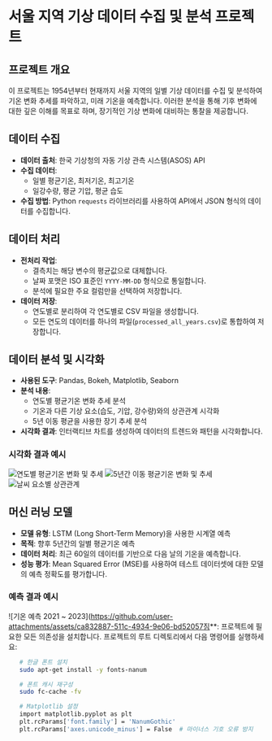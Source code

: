 # 서울 지역 기상 데이터 수집 및 분석 프로젝트

## 프로젝트 개요
이 프로젝트는 1954년부터 현재까지 서울 지역의 일별 기상 데이터를 수집 및 분석하여 기온 변화 추세를 파악하고, 미래 기온을 예측합니다. 이러한 분석을 통해 기후 변화에 대한 깊은 이해를 목표로 하며, 장기적인 기상 변화에 대비하는 통찰을 제공합니다.

## 데이터 수집
- **데이터 출처**: 한국 기상청의 자동 기상 관측 시스템(ASOS) API
- **수집 데이터**:
  - 일별 평균기온, 최저기온, 최고기온
  - 일강수량, 평균 기압, 평균 습도
- **수집 방법**: Python `requests` 라이브러리를 사용하여 API에서 JSON 형식의 데이터를 수집합니다.

## 데이터 처리
- **전처리 작업**:
  - 결측치는 해당 변수의 평균값으로 대체합니다.
  - 날짜 포맷은 ISO 표준인 `YYYY-MM-DD` 형식으로 통일합니다.
  - 분석에 필요한 주요 컬럼만을 선택하여 저장합니다.
- **데이터 저장**:
  - 연도별로 분리하여 각 연도별로 CSV 파일을 생성합니다.
  - 모든 연도의 데이터를 하나의 파일(`processed_all_years.csv`)로 통합하여 저장합니다.

## 데이터 분석 및 시각화
- **사용된 도구**: Pandas, Bokeh, Matplotlib, Seaborn
- **분석 내용**:
  - 연도별 평균기온 변화 추세 분석
  - 기온과 다른 기상 요소(습도, 기압, 강수량)와의 상관관계 시각화
  - 5년 이동 평균을 사용한 장기 추세 분석
- **시각화 결과**: 인터랙티브 차트를 생성하여 데이터의 트렌드와 패턴을 시각화합니다.

### 시각화 결과 예시
![연도별 평균기온 변화 및 추세](https://github.com/user-attachments/assets/8f2a4529-9068-4857-a637-c6d095fa2ef3)
![5년간 이동 평균기온 변화 및 추세](https://github.com/user-attachments/assets/555a7bf3-b4ba-4114-8467-e3227ce61c69)
![날씨 요소별 상관관계](https://github.com/user-attachments/assets/6764a80b-1ffc-42e7-b5e5-8641c76432a0)

## 머신 러닝 모델
- **모델 유형**: LSTM (Long Short-Term Memory)을 사용한 시계열 예측
- **목적**: 향후 5년간의 일별 평균기온 예측
- **데이터 처리**: 최근 60일의 데이터를 기반으로 다음 날의 기온을 예측합니다.
- **성능 평가**: Mean Squared Error (MSE)를 사용하여 테스트 데이터셋에 대한 모델의 예측 정확도를 평가합니다.

### 예측 결과 예시
![기온 예측 2021 ~ 2023](https://github.com/user-attachments/assets/ca832887-511c-4934-9e06-bd52057짐**:
   프로젝트에 필요한 모든 의존성을 설치합니다. 프로젝트의 루트 디렉토리에서 다음 명령어를 실행하세요:
   ```bash
      # 한글 폰트 설치
      sudo apt-get install -y fonts-nanum

      # 폰트 캐시 재구성
      sudo fc-cache -fv

      # Matplotlib 설정
      import matplotlib.pyplot as plt
      plt.rcParams['font.family'] = 'NanumGothic'
      plt.rcParams['axes.unicode_minus'] = False  # 마이너스 기호 오류 방지

